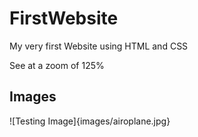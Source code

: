 # FirstWebsite
My very first Website using HTML and CSS

See at a zoom of 125%

## Images

![Testing Image]{images/airoplane.jpg}



